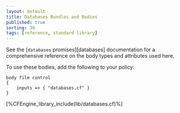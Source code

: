```yaml
---
layout: default
title: Databases Bundles and Bodies
published: true
sorting: 30
tags: [reference, standard library]
---
```


See the [`databases` promises][databases] documentation for a
comprehensive reference on the body types and attributes used here.

To use these bodies, add the following to your policy:

```cf3
body file control
{
	inputs => { "databases.cf" }
}
```



[%CFEngine_library_include(lib/databases.cf)%]

